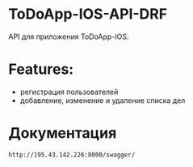 # ToDoApp-IOS-API-DRF
API для приложения ToDoApp-IOS.

# Features:
* регистрация пользователей
* добавление, изменение и удаление списка дел

# Документация
`http://195.43.142.226:8000/swagger/`
